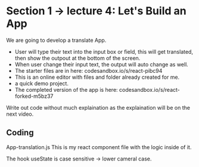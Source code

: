 # Section 1 -> lecture 4: Let's Build an App

We are going to develop a translate App.

- User will type their text into the input box or field, this will get translated, then show the outpout at the bottom of the screen.
- When user change their input text, the output will auto change as well.
- The starter files are in here: codesandbox.io/s/react-pibc94
- This is an online editor with files and folder already created for me.
- a quick demo project.
- The completed version of the app is here: codesandbox.io/s/react-forked-m5bz37

Write out code without much explaination as the explaination will be on the next video.

## Coding

App-translation.js
This is my react component file with the logic inside of it.

The hook useState is case sensitive -> lower cameral case.
